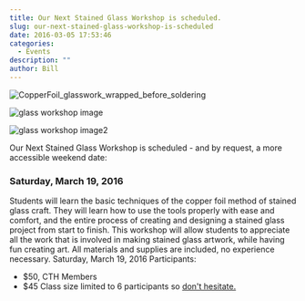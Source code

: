 ```yaml
---
title: Our Next Stained Glass Workshop is scheduled.
slug: our-next-stained-glass-workshop-is-scheduled
date: 2016-03-05 17:53:46
categories:
  - Events
description: ""
author: Bill
---
```



![CopperFoil_glasswork_wrapped_before_soldering](/uploads/2016/02/CopperFoil_glasswork_wrapped_before_soldering-150x150.jpg)

![glass workshop image](/uploads/2016/02/glass-workshop-image-150x150.jpg)

![glass workshop image2](/uploads/2016/02/glass-workshop-image2.jpg)

Our Next Stained Glass Workshop is scheduled - and by request, a more accessible weekend date:

### Saturday, March 19, 2016

Students will learn the basic techniques of the copper foil method of stained glass craft. They will learn how to use the tools properly with ease and comfort, and the entire process of creating and designing a stained glass project from start to finish. This workshop will allow students to appreciate all the work that is involved in making stained glass artwork, while having fun creating art. All materials and supplies are included, no experience necessary. Saturday, March 19, 2016 Participants:

- $50, CTH Members
- $45 Class size limited to 6 participants so [don't hesitate.](http://www.meetup.com/CT-Hackerspace/events/229368432/)

